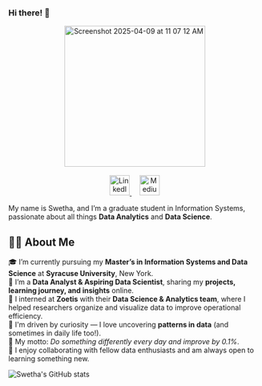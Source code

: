### Hi there! 👋


<div align="center">
    <img width="281" alt="Screenshot 2025-04-09 at 11 07 12 AM" src="https://github.com/user-attachments/assets/f3c44cc1-0b69-4cb1-a147-40c2a856b50a" />
    <br><br>
    <a href="https://www.linkedin.com/in/swetha-lakkoju/" target="_blank">
        <img src="https://cdn.jsdelivr.net/gh/simple-icons/simple-icons/icons/linkedin.svg" alt="LinkedIn" width="40" height="40" />
    </a>
    &nbsp;&nbsp;&nbsp;
    <a href="https://medium.com/@shwetalakkoju" target="_blank">
        <img src="https://cdn.jsdelivr.net/gh/simple-icons/simple-icons/icons/medium.svg" alt="Medium" width="40" height="40" />
    </a>
</div>

My name is Swetha, and I’m a graduate student in Information Systems, passionate about all things **Data Analytics** and **Data Science**.

## 👩‍💻 About Me

🎓 I’m currently pursuing my **Master’s in Information Systems and Data Science** at **Syracuse University**, New York.  
💼 I’m a **Data Analyst & Aspiring Data Scientist**, sharing my **projects, learning journey, and insights** online.  
🔬 I interned at **Zoetis** with their **Data Science & Analytics team**, where I helped researchers organize and visualize data to improve operational efficiency.  
🧠 I'm driven by curiosity — I love uncovering **patterns in data** (and sometimes in daily life too!).  
🌱 My motto: *Do something differently every day and improve by 0.1%*.  
🤝 I enjoy collaborating with fellow data enthusiasts and am always open to learning something new.


![Swetha's GitHub stats](https://github-readme-stats.vercel.app/api?username=Shweta23-rgb&show_icons=true&theme=radical)




